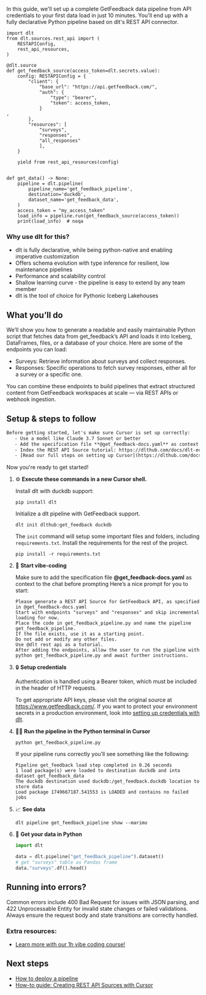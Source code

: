 In this guide, we'll set up a complete GetFeedback data pipeline from API credentials to your first data load in just 10 minutes. You'll end up with a fully declarative Python pipeline based on dlt's REST API connector.

```python-outcome
import dlt
from dlt.sources.rest_api import (
    RESTAPIConfig,
    rest_api_resources,
)

@dlt.source
def get_feedback_source(access_token=dlt.secrets.value):
    config: RESTAPIConfig = {
        "client": {
            "base_url": "https://api.getfeedback.com/",
            "auth": {
                "type": "bearer",
                "token": access_token,
            }
,
        },
        "resources": [
            "surveys",
            "responses",
            "all_responses"
            ],
    }

    yield from rest_api_resources(config)


def get_data() -> None:
    pipeline = dlt.pipeline(
        pipeline_name='get_feedback_pipeline',
        destination='duckdb',
        dataset_name='get_feedback_data', 
    )
    access_token = "my_access_token"
    load_info = pipeline.run(get_feedback_source(access_token))
    print(load_info)  # noqa
```

### Why use dlt for this?

- dlt is fully declarative, while being python-native and enabling imperative customization
- Offers schema evolution with type inference for resilient, low maintenance pipelines
- Performance and scalability control
- Shallow learning curve - the pipeline is easy to extend by any team member
- dlt is the tool of choice for Pythonic Iceberg Lakehouses

## What you’ll do

We’ll show you how to generate a readable and easily maintainable Python script that fetches data from get_feedback’s API and loads it into Iceberg, DataFrames, files, or a database of your choice. Here are some of the endpoints you can load:

- Surveys: Retrieve information about surveys and collect responses.
- Responses: Specific operations to fetch survey responses, either all for a survey or a specific one.

You can combine these endpoints to build pipelines that extract structured content from GetFeedback workspaces at scale — via REST APIs or webhook ingestion.

## Setup & steps to follow

```default
Before getting started, let's make sure Cursor is set up correctly:
   - Use a model like Claude 3.7 Sonnet or better
   - Add the specification file **@get_feedback-docs.yaml** as context
   - Index the REST API Source tutorial: https://dlthub.com/docs/dlt-ecosystem/verified-sources/rest_api/ and add it to context as **@dlt rest api**
   - [Read our full steps on setting up Cursor](https://dlthub.com/docs/dlt-ecosystem/llm-tooling/cursor-restapi#23-configuring-cursor-with-documentation)
```

Now you're ready to get started! 

1. ⚙️ **Execute these commands in a new Cursor shell.**
    
    Install dlt with duckdb support:
    ```shell
    pip install dlt
    ```

    Initialize a dlt pipeline with GetFeedback support.
    ```shell
    dlt init dlthub:get_feedback duckdb
    ```

    The `init` command will setup some important files and folders, including `requirements.txt`. Install the requirements for the rest of the project.
    ```shell
    pip install -r requirements.txt
    ```
    
2. 🤠 **Start vibe-coding**
    
    Make sure to add the specification file **@get_feedback-docs.yaml** as context to the chat before prompting
    Here’s a nice prompt for you to start: 
    
    ```prompt
    Please generate a REST API Source for GetFeedback API, as specified in @get_feedback-docs.yaml 
    Start with endpoints "surveys" and "responses" and skip incremental loading for now. 
    Place the code in get_feedback_pipeline.py and name the pipeline get_feedback_pipeline. 
    If the file exists, use it as a starting point. 
    Do not add or modify any other files. 
    Use @dlt rest api as a tutorial. 
    After adding the endpoints, allow the user to run the pipeline with python get_feedback_pipeline.py and await further instructions.
    ```

    
3. 🔒 **Setup credentials** 
    
    Authentication is handled using a Bearer token, which must be included in the header of HTTP requests.
    
    To get appropriate API keys, please visit the original source at https://www.getfeedback.com/.
    If you want to protect your environment secrets in a production environment, look into [setting up credentials with dlt](https://dlthub.com/docs/walkthroughs/add_credentials).
    
4. 🏃‍♀️ **Run the pipeline in the Python terminal in Cursor**
    
    ```shell
    python get_feedback_pipeline.py
    ```
    
    If your pipeline runs correctly you’ll see something like the following:
    
    ```shell
    Pipeline get_feedback load step completed in 0.26 seconds
    1 load package(s) were loaded to destination duckdb and into dataset get_feedback_data
    The duckdb destination used duckdb:/get_feedback.duckdb location to store data
    Load package 1749667187.541553 is LOADED and contains no failed jobs
    ```
    
5. 📈 **See data**
    
    ```shell
    dlt pipeline get_feedback_pipeline show --marimo
    ```
    
6. 🐍 **Get your data in Python**
    
    ```python
    import dlt

   data = dlt.pipeline("get_feedback_pipeline").dataset()
   # get "surveys" table as Pandas frame
   data."surveys".df().head()
    ```

## Running into errors?

Common errors include 400 Bad Request for issues with JSON parsing, and 422 Unprocessable Entity for invalid state changes or failed validations. Always ensure the request body and state transitions are correctly handled.

### Extra resources:

- [Learn more with our 1h vibe coding course!](https://www.youtube.com/watch?v=GGid70rnJuM)

## Next steps

- [How to deploy a pipeline](https://dlthub.com/docs/walkthroughs/deploy-a-pipeline)
- [How-to guide: Creating REST API Sources with Cursor](https://dlthub.com/docs/dlt-ecosystem/llm-tooling/cursor-restapi)